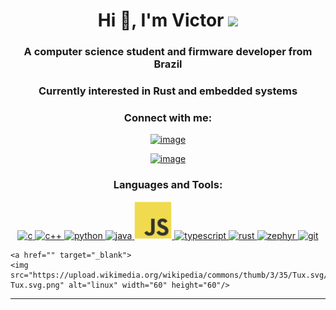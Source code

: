 <h1 align="center">Hi 👋, I'm Victor <img height="40" src="https://emoji.gg/assets/emoji/7333-parrotdance.gif"></h1>
<h3 align="center">A computer science student and firmware developer from Brazil</h3>
<h3 align="center">Currently interested in Rust and embedded systems</h3>

<h3 align="center">Connect with me:</h3>
<div align="center">

[![image](https://img.shields.io/badge/LinkedIn-0077B5?style=for-the-badge&logo=linkedin&logoColor=white)](https://www.linkedin.com/in/victoralmiranda/)

[![image](https://img.shields.io/badge/Gmail-D14836?style=for-the-badge&logo=gmail&logoColor=white)](mailto:varm@ic.ufal.br)
  
</div>

<h3 align="center">Languages and Tools:</h3>

<p align="center"> 
   <a href="" target="_blank"> 
    <img src="https://upload.wikimedia.org/wikipedia/commons/thumb/1/18/C_Programming_Language.svg/695px-C_Programming_Language.svg.png" alt="c" width="60" height="60"/> 
  </a> 
  <a href="" target="_blank"> 
    <img src="https://upload.wikimedia.org/wikipedia/commons/thumb/1/18/ISO_C%2B%2B_Logo.svg/1200px-ISO_C%2B%2B_Logo.svg.png" alt="c++" width="60" height="60"/> 
  </a>
    <a href="" target="_blank"> 
    <img src="https://upload.wikimedia.org/wikipedia/commons/thumb/c/c3/Python-logo-notext.svg/1869px-Python-logo-notext.svg.png" alt="python" width="60" height="60"/> 
  </a>
    <a href="https://www.java.com/pt-BR/" target="_blank"> 
    <img src="https://cdn4.iconfinder.com/data/icons/logos-and-brands/512/181_Java_logo_logos-512.png" alt="java" width="60" height="60"/> 
  </a>
  <a href="https://developer.mozilla.org/en-US/docs/Web/JavaScript" target="_blank"> 
    <img src="https://raw.githubusercontent.com/devicons/devicon/master/icons/javascript/javascript-original.svg" alt="javascript" width="60" height="60"/> 
  </a>
  <a href="https://www.typescriptlang.org/docs/" target="_blank"> 
    <img src="https://upload.wikimedia.org/wikipedia/commons/thumb/4/4c/Typescript_logo_2020.svg/1024px-Typescript_logo_2020.svg.png" alt="typescript" width="60" height="60"/> 
  </a> 
  <a href="https://www.rust-lang.org/learn" target="_blank"> 
    <img src="https://www.rust-lang.org/logos/rust-logo-256x256.png" alt="rust" width="60" height="60"/> 
  </a> 
  <a href="https://www.zephyrproject.org/" target="_blank"> 
    <img src="https://avatars.githubusercontent.com/u/19595895?s=280&v=4" alt="zephyr" width="60" height="60"/> 
  </a> 
  <a href="https://git-scm.com/" target="_blank"> 
    <img src="https://www.vectorlogo.zone/logos/git-scm/git-scm-icon.svg" alt="git" width="60" height="60"/> 
  </a>
  
    <a href="" target="_blank"> 
    <img src="https://upload.wikimedia.org/wikipedia/commons/thumb/3/35/Tux.svg/265px-Tux.svg.png" alt="linux" width="60" height="60"/> 
  </a>
</p>


------
